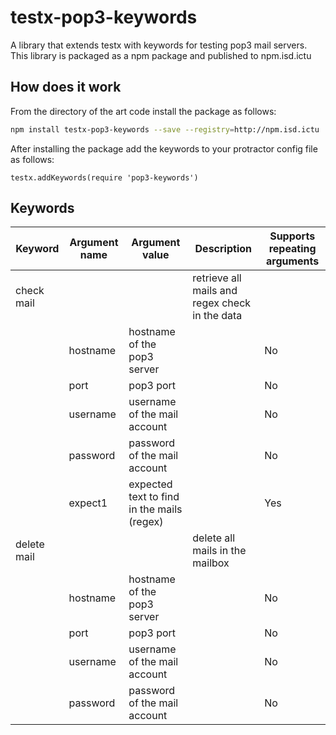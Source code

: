 testx-pop3-keywords
=====

A library that extends testx with keywords for testing pop3 mail servers. This library is packaged as a npm package and published to npm.isd.ictu

## How does it work
From the directory of the art code install the package as follows:
```sh
npm install testx-pop3-keywords --save --registry=http://npm.isd.ictu
```

After installing the package add the keywords to your protractor config file as follows:

```
testx.addKeywords(require 'pop3-keywords')
```

## Keywords

| Keyword                | Argument name | Argument value  | Description | Supports repeating arguments |
| ---------------------- | ------------- | --------------- |------------ | ---------------------------- |
| check mail             |               |                 | retrieve all mails and regex check in the data |  |
|                        | hostname      | hostname of the pop3 server || No |
|                        | port          | pop3 port || No |
|                        | username      | username of the mail account || No |
|                        | password      | password of the mail account || No |
|                        | expect1       | expected text to find in the mails (regex) || Yes |
| delete mail            |               |                 | delete all mails in the mailbox |  |
|                        | hostname      | hostname of the pop3 server || No |
|                        | port          | pop3 port || No |
|                        | username      | username of the mail account || No |
|                        | password      | password of the mail account || No |
